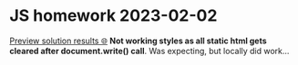 # JS homework **2023-02-02**

[Preview solution results 🌐](https://htmlpreview.github.io/?https://github.com/codevivi/BIT_JS-2023-01-09_homeworks/blob/master/2023-02-02_JS/index.html)
**Not working styles as all static html gets cleared after document.write() call**. Was expecting, but locally did work...

